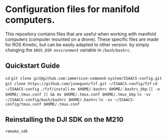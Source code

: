 # Configuration files for manifold computers.

This repository contains files that are useful when working with
manifold computers (computer mounted on a drone). These specific files
are made for ROS Kinetic, but can be easily adapted to other version. by
simply changing the `$ROS_DIR environment` variable in `/bash/bashrc`.

## Quickstart Guide

`cd`
`git clone git@github.com:immersive-command-system/ISAACS-config.git`
`git clone https://github.com/junegunn/fzf.git ~/ISAACS-config/fzf`
`cd ~/ISAACS-config`
`./fzf/install`
`mv $HOME/.bashrc $HOME/.bashrc_bkp`
`[[ -e $HOME/.tmux.conf ]] && mv $HOME/.tmux.conf $HOME/.tmux_bkp`
`ln -sv ~/ISAACS-config/bash/bashrc $HOME/.bashrc`
`ln -sv ~/ISAACS-config/tmux.conf $HOME/.tmux.conf`


## Reinstalling the DJI SDK on the M210

`remake_sdk`
